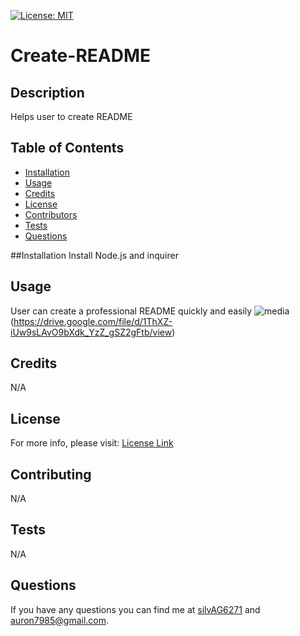 
  [![License: MIT](https://img.shields.io/badge/License-MIT-yellow.svg)](https://opensource.org/licenses/MIT)

# Create-README


## Description
Helps user to create README

## Table of Contents
- [Installation](#Installation)
- [Usage](#Usage)
- [Credits](#Credits)
- [License](#License)
- [Contributors](#Contributing)
- [Tests](#Tests)
- [Questions](#Questions)

##Installation
Install Node.js and inquirer
  
## Usage 
User can create a professional README quickly and easily
![media](./'c:/Users/auron/Create-README/utils/CreateREADME.png')
        (https://drive.google.com/file/d/1ThXZ-iUw9sLAvO9bXdk_YzZ_gSZ2gFtb/view)



## Credits
N/A


## License 
For more info, please visit: [License Link](https://opensource.org/licenses/MIT)


## Contributing
N/A

## Tests 
N/A

## Questions 
If you have any questions you can find me at [silvAG6271](https://github.com/silvAG6271) and <a href="mailto:auron7985@gmail.com">auron7985@gmail.com</a>.
